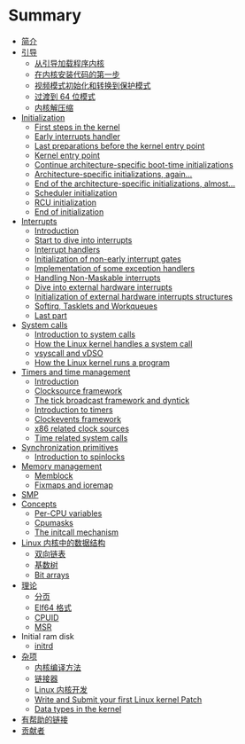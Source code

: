 # Summary

* [简介](README.md)
* [引导](Booting/README.md)
   * [从引导加载程序内核](Booting/linux-bootstrap-1.md)
   * [在内核安装代码的第一步](Booting/linux-bootstrap-2.md)
   * [视频模式初始化和转换到保护模式](Booting/linux-bootstrap-3.md)
   * [过渡到 64 位模式](Booting/linux-bootstrap-4.md)
   * [内核解压缩](Booting/linux-bootstrap-5.md)
* [Initialization](Initialization/README.md)
   * [First steps in the kernel](Initialization/linux-initialization-1.md)
   * [Early interrupts handler](Initialization/linux-initialization-2.md)
   * [Last preparations before the kernel entry point](Initialization/linux-initialization-3.md)
   * [Kernel entry point](Initialization/linux-initialization-4.md)
   * [Continue architecture-specific boot-time initializations](Initialization/linux-initialization-5.md)
   * [Architecture-specific initializations, again...](Initialization/linux-initialization-6.md)
   * [End of the architecture-specific initializations, almost...](Initialization/linux-initialization-7.md)
   * [Scheduler initialization](Initialization/linux-initialization-8.md)
   * [RCU initialization](Initialization/linux-initialization-9.md)
   * [End of initialization](Initialization/linux-initialization-10.md)
* [Interrupts](interrupts/README.md)
   * [Introduction](interrupts/interrupts-1.md)
   * [Start to dive into interrupts](interrupts/interrupts-2.md)
   * [Interrupt handlers](interrupts/interrupts-3.md)
   * [Initialization of non-early interrupt gates](interrupts/interrupts-4.md)
   * [Implementation of some exception handlers](interrupts/interrupts-5.md)
   * [Handling Non-Maskable interrupts](interrupts/interrupts-6.md)
   * [Dive into external hardware interrupts](interrupts/interrupts-7.md)
   * [Initialization of external hardware interrupts structures](interrupts/interrupts-8.md)
   * [Softirq, Tasklets and Workqueues](interrupts/interrupts-9.md)
   * [Last part](interrupts/interrupts-10.md)
* [System calls](SysCall/README.md)
    * [Introduction to system calls](SysCall/syscall-1.md)
    * [How the Linux kernel handles a system call](SysCall/syscall-2.md)
    * [vsyscall and vDSO](SysCall/syscall-3.md)
    * [How the Linux kernel runs a program](SysCall/syscall-4.md)
* [Timers and time management](Timers/README.md)
    * [Introduction](Timers/timers-1.md)
    * [Clocksource framework](Timers/timers-2.md)
    * [The tick broadcast framework and dyntick](Timers/timers-3.md)
    * [Introduction to timers](Timers/timers-4.md)
    * [Clockevents framework](Timers/timers-5.md)
    * [x86 related clock sources](Timers/timers-6.md)
    * [Time related system calls](Timers/timers-7.md)
* [Synchronization primitives](SyncPrim/README.md)
    * [Introduction to spinlocks](SyncPrim/sync-1.md)
* [Memory management](mm/README.md)
   * [Memblock](mm/linux-mm-1.md)
   * [Fixmaps and ioremap](mm/linux-mm-2.md)
* [SMP]()
* [Concepts](Concepts/README.md)
   * [Per-CPU variables](Concepts/per-cpu.md)
   * [Cpumasks](Concepts/cpumask.md)
   * [The initcall mechanism](Concepts/initcall.md)
* [Linux 内核中的数据结构](DataStructures/README.md)
   * [双向链表](DataStructures/dlist.md)
   * [基数树](DataStructures/radix-tree.md)
   * [Bit arrays]()
* [理论](Theory/README.md)
   * [分页](Theory/Paging.md)
   * [Elf64 格式](Theory/ELF.md)
   * [CPUID]()
   * [MSR]()
* Initial ram disk
   * [initrd]()
* [杂项](Misc/README.md)
    * [内核编译方法](Misc/how_kernel_compiled.md)
    * [链接器](Misc/linkers.md)
    * [Linux 内核开发](Misc/contribute.md)
    * [Write and Submit your first Linux kernel Patch]()
    * [Data types in the kernel]()
* [有帮助的链接](LINKS.md)
* [贡献者](contributors.md)
